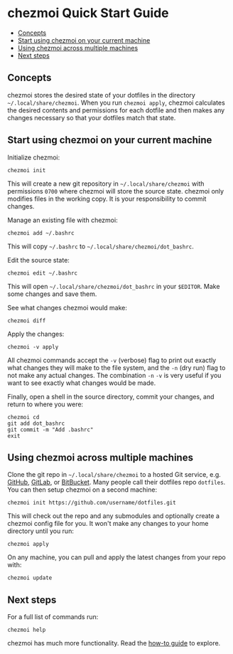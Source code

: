 # chezmoi Quick Start Guide

<!--- toc --->
* [Concepts](#concepts)
* [Start using chezmoi on your current machine](#start-using-chezmoi-on-your-current-machine)
* [Using chezmoi across multiple machines](#using-chezmoi-across-multiple-machines)
* [Next steps](#next-steps)

## Concepts

chezmoi stores the desired state of your dotfiles in the directory
`~/.local/share/chezmoi`. When you run `chezmoi apply`, chezmoi calculates the
desired contents and permissions for each dotfile and then makes any changes
necessary so that your dotfiles match that state.

## Start using chezmoi on your current machine

Initialize chezmoi:

    chezmoi init

This will create a new git repository in `~/.local/share/chezmoi` with
permissions `0700` where chezmoi will store the source state.  chezmoi only
modifies files in the working copy. It is your responsibility to commit changes.

Manage an existing file with chezmoi:

    chezmoi add ~/.bashrc

This will copy `~/.bashrc` to `~/.local/share/chezmoi/dot_bashrc`.

Edit the source state:

    chezmoi edit ~/.bashrc

This will open `~/.local/share/chezmoi/dot_bashrc` in your `$EDITOR`. Make some
changes and save them.

See what changes chezmoi would make:

    chezmoi diff

Apply the changes:

    chezmoi -v apply

All chezmoi commands accept the `-v` (verbose) flag to print out exactly what
changes they will make to the file system, and the `-n` (dry run) flag to not
make any actual changes. The combination `-n` `-v` is very useful if you want to
see exactly what changes would be made.

Finally, open a shell in the source directory, commit your changes, and return
to where you were:

    chezmoi cd
    git add dot_bashrc
    git commit -m "Add .bashrc"
    exit

## Using chezmoi across multiple machines

Clone the git repo in `~/.local/share/chezmoi` to a hosted Git service, e.g.
[GitHub](https://github.com), [GitLab](https://gitlab.com), or
[BitBucket](https://bitbucket.org). Many people call their dotfiles repo
`dotfiles`. You can then setup chezmoi on a second machine:

    chezmoi init https://github.com/username/dotfiles.git

This will check out the repo and any submodules and optionally create a chezmoi
config file for you. It won't make any changes to your home directory until you
run:

    chezmoi apply

On any machine, you can pull and apply the latest changes from your repo with:

    chezmoi update

## Next steps

For a full list of commands run:

    chezmoi help

chezmoi has much more functionality. Read the [how-to
guide](https://github.com/twpayne/chezmoi/blob/master/docs/HOWTO.md) to explore.
